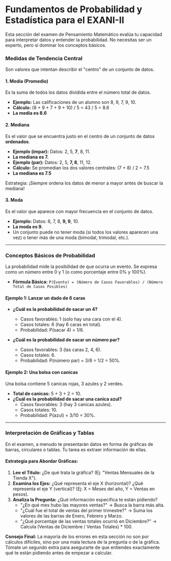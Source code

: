 # Fundamentos de Probabilidad y Estadística para el EXANI-II

Esta sección del examen de Pensamiento Matemático evalúa tu capacidad para interpretar datos y entender la probabilidad. No necesitas ser un experto, pero sí dominar los conceptos básicos.

### Medidas de Tendencia Central

Son valores que intentan describir el "centro" de un conjunto de datos.

#### 1. **Media (Promedio)**
Es la suma de todos los datos dividida entre el número total de datos.
- **Ejemplo:** Las calificaciones de un alumno son 8, 9, 7, 9, 10.
- **Cálculo:** (8 + 9 + 7 + 9 + 10) / 5 = 43 / 5 = 8.6
- **La media es 8.6**

#### 2. **Mediana**
Es el valor que se encuentra justo en el centro de un conjunto de datos **ordenados**.
- **Ejemplo (impar):** Datos: 2, 5, **7**, 8, 11.
- **La mediana es 7.**
- **Ejemplo (par):** Datos: 2, 5, **7, 8**, 11, 12.
- **Cálculo:** Se promedian los dos valores centrales: (7 + 8) / 2 = 7.5
- **La mediana es 7.5**

Estrategia: ¡Siempre ordena los datos de menor a mayor antes de buscar la mediana!

#### 3. **Moda**
Es el valor que aparece con mayor frecuencia en el conjunto de datos.
- **Ejemplo:** Datos: 6, 7, 8, **9, 9**, 10.
- **La moda es 9.**
- Un conjunto puede no tener moda (si todos los valores aparecen una vez) o tener más de una moda (bimodal, trimodal, etc.).

---

### Conceptos Básicos de Probabilidad

La probabilidad mide la posibilidad de que ocurra un evento. Se expresa como un número entre 0 y 1 (o como porcentaje entre 0% y 100%).

- **Fórmula Básica:**
  `P(Evento) = (Número de Casos Favorables) / (Número Total de Casos Posibles)`

#### **Ejemplo 1: Lanzar un dado de 6 caras**
- **¿Cuál es la probabilidad de sacar un 4?**
  - Casos favorables: 1 (solo hay una cara con el 4).
  - Casos totales: 6 (hay 6 caras en total).
  - Probabilidad: P(sacar 4) = 1/6.

- **¿Cuál es la probabilidad de sacar un número par?**
  - Casos favorables: 3 (las caras 2, 4, 6).
  - Casos totales: 6.
  - Probabilidad: P(número par) = 3/6 = 1/2 = 50%.

#### **Ejemplo 2: Una bolsa con canicas**
Una bolsa contiene 5 canicas rojas, 3 azules y 2 verdes.
- **Total de canicas:** 5 + 3 + 2 = 10.
- **¿Cuál es la probabilidad de sacar una canica azul?**
  - Casos favorables: 3 (hay 3 canicas azules).
  - Casos totales: 10.
  - Probabilidad: P(azul) = 3/10 = 30%.

---

### Interpretación de Gráficas y Tablas

En el examen, a menudo te presentarán datos en forma de gráficas de barras, circulares o tablas. Tu tarea es extraer información de ellas.

#### **Estrategia para Abordar Gráficas:**

1.  **Lee el Título:** ¿De qué trata la gráfica? (Ej: "Ventas Mensuales de la Tienda X").
2.  **Examina los Ejes:** ¿Qué representa el eje X (horizontal)? ¿Qué representa el eje Y (vertical)? (Ej: X = Meses del año, Y = Ventas en pesos).
3.  **Analiza la Pregunta:** ¿Qué información específica te están pidiendo?
    - "¿En qué mes hubo las mayores ventas?" -> Busca la barra más alta.
    - "¿Cuál fue el total de ventas del primer trimestre?" -> Suma los valores de las barras de Enero, Febrero y Marzo.
    - "¿Qué porcentaje de las ventas totales ocurrió en Diciembre?" -> Calcula (Ventas de Diciembre / Ventas Totales) * 100.

**Consejo Final:** La mayoría de los errores en esta sección no son por cálculos difíciles, sino por una mala lectura de la pregunta o de la gráfica. Tómate un segundo extra para asegurarte de que entiendes exactamente qué te están pidiendo antes de empezar a calcular.
